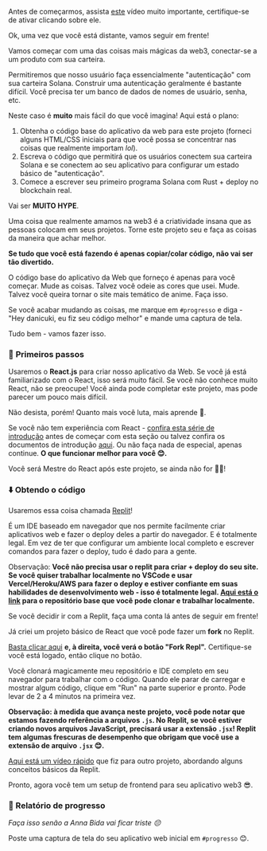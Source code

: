 Antes de começarmos, assista [este](https://giphy.com/clips/hamlet-jJjb9AUHOiP3nJJMdy) vídeo muito importante, certifique-se de ativar clicando sobre ele.

Ok, uma vez que você está distante, vamos seguir em frente!

Vamos começar com uma das coisas mais mágicas da web3, conectar-se a um produto com sua carteira.

Permitiremos que nosso usuário faça essencialmente "autenticação" com sua carteira Solana. Construir uma autenticação geralmente é bastante difícil. Você precisa ter um banco de dados de nomes de usuário, senha, etc.

Neste caso é **muito** mais fácil do que você imagina! Aqui está o plano:

1. Obtenha o código base do aplicativo da web para este projeto (forneci alguns HTML/CSS iniciais para que você possa se concentrar nas coisas que realmente importam *lol*).
2. Escreva o código que permitirá que os usuários conectem sua carteira Solana e se conectem ao seu aplicativo para configurar um estado básico de "autenticação".
3. Comece a escrever seu primeiro programa Solana com Rust + deploy no blockchain real.

Vai ser **MUITO HYPE**.

Uma coisa que realmente amamos na web3 é a criatividade insana que as pessoas colocam em seus projetos. Torne este projeto seu e faça as coisas da maneira que achar melhor.

**Se tudo que você está fazendo é apenas copiar/colar código, não vai ser tão divertido.**

O código base do aplicativo da Web que forneço é apenas para você começar. Mude as coisas. Talvez você odeie as cores que usei. Mude. Talvez você queira tornar o site mais temático de anime. Faça isso.

Se você acabar mudando as coisas, me marque em `#progresso` e diga - "Hey danicuki, eu fiz seu código melhor" e mande uma captura de tela.

Tudo bem - vamos fazer isso.

### 🏁 **Primeiros passos**

Usaremos o **React.js** para criar nosso aplicativo da Web. Se você já está familiarizado com o React, isso será muito fácil. Se você não conhece muito React, não se preocupe! Você ainda pode completar este projeto, mas pode parecer um pouco mais difícil.

Não desista, porém! Quanto mais você luta, mais aprende 🧠.

Se você não tem experiência com React - [confira esta série de introdução](https://scrimba.com/learn/learnreact) antes de começar com esta seção ou talvez confira os documentos de introdução [aqui](https://reactjs.org/docs/getting-started.html). Ou não faça nada de especial, apenas continue. **O que funcionar melhor para você 😊.**

Você será Mestre do React após este projeto, se ainda não for 🧙‍♂!

### ⬇️ Obtendo o código

Usaremos essa coisa chamada [Replit](https://replit.com/~)!

É um IDE baseado em navegador que nos permite facilmente criar aplicativos web e fazer o deploy deles a partir do navegador. E é totalmente legal. Em vez de ter que configurar um ambiente local completo e escrever comandos para fazer o deploy, tudo é dado para a gente.

Observação: **Você não precisa usar o replit para criar + deploy do seu site. Se você quiser trabalhar localmente no VSCode e usar Vercel/Heroku/AWS para fazer o deploy e estiver confiante em suas habilidades de desenvolvimento web - isso é totalmente legal. [Aqui está o link](https://github.com/w3b3d3v/portal-gif) para o repositório base que você pode clonar e trabalhar localmente.**

Se você decidir ir com a Replit, faça uma conta lá antes de seguir em frente!

Já criei um projeto básico de React que você pode fazer um **fork** no Replit.

[Basta clicar aqui](https://replit.com/@vitormancio/portal-gif) **e, à direita, você verá o botão "Fork Repl".** Certifique-se você está logado, então clique no botão.

Você clonará magicamente meu repositório e IDE completo em seu navegador para trabalhar com o código. Quando ele parar de carregar e mostrar algum código, clique em "Run" na parte superior e pronto. Pode levar de 2 a 4 minutos na primeira vez.

**Observação: à medida que avança neste projeto, você pode notar que estamos fazendo referência a arquivos `.js`. No Replit, se você estiver criando novos arquivos JavaScript, precisará usar a extensão `.jsx`! Replit tem algumas frescuras de desempenho que obrigam que você use a extensão de arquivo `.jsx` 😊.**

[Aqui está um vídeo rápido](https://www.loom.com/share/4578eb9fba1243499a6913d214b21dc3) que fiz para outro projeto, abordando alguns conceitos básicos da Replit.

Pronto, agora você tem um setup de frontend para seu aplicativo web3 😎.

### 🚨 Relatório de progresso

*Faça isso senão a Anna Bida vai ficar triste 😔*

Poste uma captura de tela do seu aplicativo web inicial em `#progresso` 😊.
